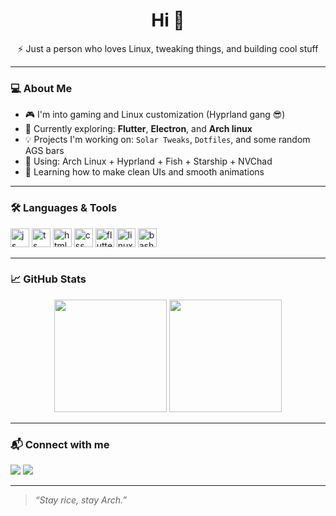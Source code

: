 <h1 align="center">Hi 👋</h1>
<p align="center">
  ⚡ Just a person who loves Linux, tweaking things, and building cool stuff  
</p>

---

### 💻 About Me

- 🎮 I'm into gaming and Linux customization (Hyprland gang 😎)  
- 🧠 Currently exploring: **Flutter**, **Electron**, and **Arch linux**  
- 💡 Projects I'm working on: `Solar Tweaks`, `Dotfiles`, and some random AGS bars  
- 🧰 Using: Arch Linux + Hyprland + Fish + Starship + NVChad  
- 🌱 Learning how to make clean UIs and smooth animations

---

### 🛠️ Languages & Tools

<p align="left">
  <img src="https://cdn.jsdelivr.net/gh/devicons/devicon/icons/javascript/javascript-original.svg" height="30" alt="js"/>
  <img src="https://cdn.jsdelivr.net/gh/devicons/devicon/icons/typescript/typescript-original.svg" height="30" alt="ts"/>
  <img src="https://cdn.jsdelivr.net/gh/devicons/devicon/icons/html5/html5-original.svg" height="30" alt="html"/>
  <img src="https://cdn.jsdelivr.net/gh/devicons/devicon/icons/css3/css3-original.svg" height="30" alt="css"/>
  <img src="https://cdn.jsdelivr.net/gh/devicons/devicon/icons/flutter/flutter-original.svg" height="30" alt="flutter"/>
  <img src="https://cdn.jsdelivr.net/gh/devicons/devicon/icons/linux/linux-original.svg" height="30" alt="linux"/>
  <img src="https://cdn.jsdelivr.net/gh/devicons/devicon/icons/bash/bash-original.svg" height="30" alt="bash"/>
</p>

---

### 📈 GitHub Stats

<p align="center">
  <img src="https://github-readme-stats.vercel.app/api?username=yourusername&show_icons=true&theme=radical" height="180"/>
  <img src="https://github-readme-stats.vercel.app/api/top-langs/?username=yourusername&layout=compact&theme=radical" height="180"/>
</p>

---

### 📬 Connect with me

<p align="left">
  <a href="mailto:theawesomeyopro@gmail.com"><img src="https://img.shields.io/badge/Email-grey?style=for-the-badge&logo=gmail"></a>
  <a href="https://discord.com/users/1355915241455878165"><img src="https://img.shields.io/badge/Discord-grey?style=for-the-badge&logo=discord"></a>
</p>

---

> *“Stay rice, stay Arch.”*
